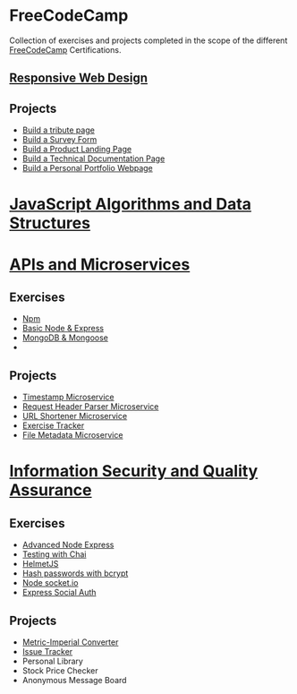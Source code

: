 # FreeCodeCamp
Collection of exercises and projects completed in the scope of the different [FreeCodeCamp](https://www.freecodecamp.org/) Certifications.
## [Responsive Web Design](https://www.freecodecamp.org/certification/r1oga/responsive-web-design)
## Projects
- [Build a tribute page](https://gist.github.com/r1oga/4ed6e21b40effb29e41967c2512477be)
- [Build a Survey Form](https://gist.github.com/r1oga/6677e6c2049ef5470b3eb136b338b63f)
- [Build a Product Landing Page](https://gist.github.com/r1oga/7b5ff2dd0214dc032daebc2ab05254b6)
- [Build a Technical Documentation Page](https://gist.github.com/r1oga/48af8ea93efa54f162360194e296fbfd)
- [Build a Personal Portfolio Webpage](https://gist.github.com/r1oga/1ccf07cb8a66f00237f0690286802b75)

# [JavaScript Algorithms and Data Structures](https://www.freecodecamp.org/certification/r1oga/javascript-algorithms-and-data-structures)
# [APIs and Microservices](https://www.freecodecamp.org/certification/r1oga/apis-and-microservices)
## Exercises
- [Npm](https://glitch.com/~les-npm)
- [Basic Node & Express](https://glitch.com/~les-node-express)
- [MongoDB & Mongoose](https://glitch.com/~les-mongo)
-

## Projects
- [Timestamp Microservice](https://glitch.com/~pj-timestmp)
- [Request Header Parser Microservice](https://glitch.com/~pj-req-header-parser)
- [URL Shortener Microservice](https://glitch.com/~pj-url-short)
- [Exercise Tracker](https://glitch.com/~pj-ex-tracker)
- [File Metadata Microservice](https://glitch.com/~pj-file-metadata)

# [Information Security and Quality Assurance]()
## Exercises
- [Advanced Node Express](https://glitch.com/~les-adv-node-express)
- [Testing with Chai](https://glitch.com/~les-chai)
- [HelmetJS](https://glitch.com/~les-helmet)
- [Hash passwords with bcrypt](https://glitch.com/~les-bcrypt)
- [Node socket.io](https://glitch.com/~les-node-socket-io)
- [Express Social Auth](https://glitch.com/~les-express-social-auth)
## Projects
- [Metric-Imperial Converter](https://glitch.com/~pj-met-imp-conv)
- [Issue Tracker](https://glitch.com/~pj-issue-tracker)
- Personal Library
- Stock Price Checker
- Anonymous Message Board
